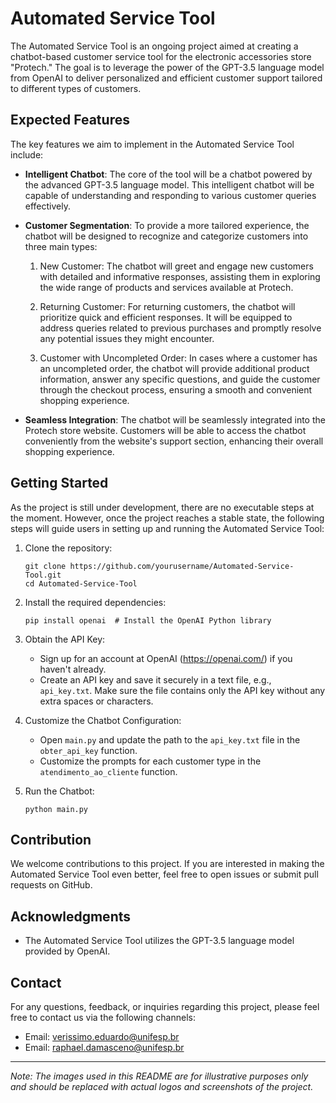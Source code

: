 # Automated Service Tool

The Automated Service Tool is an ongoing project aimed at creating a chatbot-based customer service tool for the electronic accessories store "Protech." The goal is to leverage the power of the GPT-3.5 language model from OpenAI to deliver personalized and efficient customer support tailored to different types of customers.

## Expected Features

The key features we aim to implement in the Automated Service Tool include:

- **Intelligent Chatbot**: The core of the tool will be a chatbot powered by the advanced GPT-3.5 language model. This intelligent chatbot will be capable of understanding and responding to various customer queries effectively.

- **Customer Segmentation**: To provide a more tailored experience, the chatbot will be designed to recognize and categorize customers into three main types:

  1. New Customer: The chatbot will greet and engage new customers with detailed and informative responses, assisting them in exploring the wide range of products and services available at Protech.

  2. Returning Customer: For returning customers, the chatbot will prioritize quick and efficient responses. It will be equipped to address queries related to previous purchases and promptly resolve any potential issues they might encounter.

  3. Customer with Uncompleted Order: In cases where a customer has an uncompleted order, the chatbot will provide additional product information, answer any specific questions, and guide the customer through the checkout process, ensuring a smooth and convenient shopping experience.

- **Seamless Integration**: The chatbot will be seamlessly integrated into the Protech store website. Customers will be able to access the chatbot conveniently from the website's support section, enhancing their overall shopping experience.

## Getting Started

As the project is still under development, there are no executable steps at the moment. However, once the project reaches a stable state, the following steps will guide users in setting up and running the Automated Service Tool:

1. Clone the repository:

   ```
   git clone https://github.com/yourusername/Automated-Service-Tool.git
   cd Automated-Service-Tool
   ```

2. Install the required dependencies:

   ```
   pip install openai  # Install the OpenAI Python library
   ```

3. Obtain the API Key:

   - Sign up for an account at OpenAI (https://openai.com/) if you haven't already.
   - Create an API key and save it securely in a text file, e.g., `api_key.txt`. Make sure the file contains only the API key without any extra spaces or characters.

4. Customize the Chatbot Configuration:

   - Open `main.py` and update the path to the `api_key.txt` file in the `obter_api_key` function.
   - Customize the prompts for each customer type in the `atendimento_ao_cliente` function.

5. Run the Chatbot:

   ```
   python main.py
   ```

## Contribution

We welcome contributions to this project. If you are interested in making the Automated Service Tool even better, feel free to open issues or submit pull requests on GitHub.

## Acknowledgments

- The Automated Service Tool utilizes the GPT-3.5 language model provided by OpenAI.

## Contact

For any questions, feedback, or inquiries regarding this project, please feel free to contact us via the following channels:

- Email: verissimo.eduardo@unifesp.br
- Email: raphael.damasceno@unifesp.br

---
*Note: The images used in this README are for illustrative purposes only and should be replaced with actual logos and screenshots of the project.*
